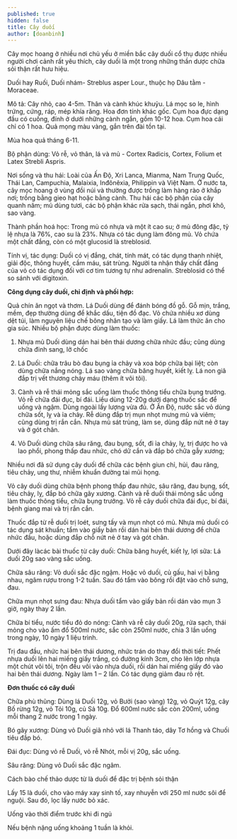 ```yaml
---
published: true
hidden: false
title: Cây duối
author: [doanbinh]
---
```


Cây mọc hoang ở nhiều nơi chủ yếu ở miền bắc cây duối cổ thụ được nhiều người chơi cảnh rất yêu thích, cây duối là một trong những thần dược chữa sỏi thận rất hưu hiệu.

Duối hay Ruối, Duối nhám- Streblus asper Lour., thuộc họ Dâu tằm - Moraceae.

Mô tả: Cây nhỏ, cao 4-5m. Thân và cành khúc khuỷu. Lá mọc so le, hình trứng, cứng, ráp, mép khía răng. Hoa đơn tính khác gốc. Cụm hoa đực dạng đầu có cuống, đính ở dưới những cành ngắn, gồm 10-12 hoa. Cụm hoa cái chỉ có 1 hoa. Quả mọng màu vàng, gắn trên đài tồn tại.

Mùa hoa quả tháng 6-11.

Bộ phận dùng: Vỏ rễ, vỏ thân, lá và mủ - Cortex Radicis, Cortex, Folium et Latex Strebli Aspris.

Nơi sống và thu hái: Loài của Ấn Độ, Xri Lanca, Mianma, Nam Trung Quốc, Thái Lan, Campuchia, Malaixia, Inđônêxia, Philippin và Việt Nam. Ở nước ta, cây mọc hoang ở vùng đồi núi và thường được trồng làm hàng rào ở khắp nơi; trồng bằng gieo hạt hoặc bằng cành. Thu hái các bộ phận của cây quanh năm; mủ dùng tươi, các bộ phận khác rửa sạch, thái ngắn, phơi khô, sao vàng.

Thành phần hoá học: Trong mủ có nhựa và một ít cao su; ở mủ đông đặc, tỷ lệ nhựa là 76%, cao su là 23%. Nhựa có tác dụng làm đông mủ. Vỏ chứa một chất đắng, còn có một glucosid là streblosid.

Tính vị, tác dụng: Duối có vị đắng, chát, tính mát, có tác dụng thanh nhiệt, giải độc, thông huyết, cầm máu, sát trùng. Người ta nhận thấy chất đắng của vỏ có tác dụng đối với cơ tim tương tự như adrenalin. Streblosid có thể so sánh với digitoxin.

**Công dụng cây duối, chỉ định và phối hợp:**

Quả chín ăn ngọt và thơm. Lá Duối dùng để đánh bóng đồ gỗ. Gỗ mịn, trắng, mềm, đẹp thường dùng để khắc dấu, tiện đồ đạc. Vỏ chứa nhiều xơ dùng dệt túi, làm nguyên liệu chế bông nhân tạo và làm giấy. Lá làm thức ăn cho gia súc. Nhiều bộ phận được dùng làm thuốc: 

1. Nhựa mủ Duối dùng dán hai bên thái dương chữa nhức đầu; cũng dùng chữa đinh sang, lở chốc

2. Lá Duối: chữa trâu bò đau bụng ỉa chảy và xoa bóp chữa bại liệt; còn dùng chữa nắng nóng. Lá sao vàng chữa băng huyết, kiết lỵ. Lá non giã đắp trị vết thương chảy máu (thêm ít vôi tôi).

3. Cành và rễ thái mỏng sắc uống làm thuốc thông tiểu chữa bụng trướng. Vỏ rễ chữa đái đục, bí đái. Liều dùng 12-20g dưới dạng thuốc sắc để uống và ngậm. Dùng ngoài lấy lượng vừa đủ. Ở Ấn Độ, nước sắc vỏ dùng chữa sốt, lỵ và ỉa chảy. Rễ dùng đắp trị mụn nhọt mưng mủ và viêm; cũng dùng trị rắn cắn. Nhựa mủ sát trùng, làm se, dùng đắp nứt nẻ ở tay và ở gót chân.

4. Vỏ Duối dùng chữa sâu răng, đau bụng, sốt, đi ỉa chảy, lỵ, trị được ho và lao phổi, phong thấp đau nhức, chó dữ cắn và đắp bó chữa gẫy xương; 

Nhiều nơi đã sử dụng cây duối để chữa các bệnh giun chỉ, hủi, đau răng, tiêu chảy, ung thư, nhiễm khuẩn đường tai mũi họng.

Vỏ cây duối dùng chữa bệnh phong thấp đau nhức, sâu răng, đau bụng, sốt, tiêu chảy, lỵ, đắp bó chữa gãy xương. Cành và rễ duối thái mỏng sắc uống làm thuốc thông tiểu, chữa bụng trướng. Vỏ rễ cây duối chữa đái đục, bí đái, bệnh giang mai và trị rắn cắn.

Thuốc đắp từ rễ duối trị loét, sưng tấy và mụn nhọt có mủ. Nhựa mủ duối có tác dụng sát khuẩn; tẩm vào giấy bản rồi dán hai bên thái dương để chữa nhức đầu, hoặc dùng đắp chỗ nứt nẻ ở tay và gót chân.

Dưới đây làcác bài thuốc từ cây duối: Chữa băng huyết, kiết lỵ, lợi sữa: Lá duối 20g sao vàng sắc uống.

Chữa sâu răng: Vỏ duối sắc đặc ngậm. Hoặc vỏ duối, củ gấu, hai vị bằng nhau, ngâm rượu trong 1-2 tuần. Sau đó tẩm vào bông rồi đặt vào chỗ sưng, đau.

Chữa mụn nhọt sưng đau: Nhựa duối tẩm vào giấy bản rồi dán vào mụn 3 giờ, ngày thay 2 lần.

Chữa bí tiểu, nước tiểu đỏ do nóng: Cành và rễ cây duối 20g, rửa sạch, thái mỏng cho vào ấm đổ 500ml nước, sắc còn 250ml nước, chia 3 lần uống trong ngày, 10 ngày 1 liệu trình.

Trị đau đầu, nhức hai bên thái dương, nhức trán do thay đổi thời tiết: Phết nhựa duối lên hai miếng giấy trắng, có đường kính 3cm, cho lên lớp nhựa một chút vôi tôi, trộn đều vôi vào nhựa duối, rồi dán hai miếng giấy đó vào hai bên thái dương. Ngày làm 1 – 2 lần. Có tác dụng giảm đau rõ rệt.

**Đơn thuốc có cây duối**

Chữa phù thũng: Dùng lá Duối 12g, vỏ Bưởi (sao vàng) 12g, vỏ Quýt 12g, cây Bố rừng 12g, vỏ Tỏi 10g, củ Sả 10g. Đổ 600ml nước sắc còn 200ml, uống mỗi thang 2 nước trong 1 ngày.

Bó gãy xương: Dùng vỏ Duối giã nhỏ với lá Thanh táo, dây Tơ hồng và Chuối tiêu đắp bó.

Đái đục: Dùng vỏ rễ Duối, vỏ rễ Nhót, mỗi vị 20g, sắc uống.

Sâu răng: Dùng vỏ Duối sắc đặc ngâm.

Cách bào chế thảo dược từ là duối để đặc trị bệnh sỏi thận

Lấy 15 là duối, cho vào máy xay sinh tố, xay nhuyễn với 250 ml nước sôi để nguội. Sau đó, lọc lấy nước bỏ xác.

Uống vào thời điểm trước khi đi ngủ

Nếu bệnh nặng uống khoảng 1 tuần là khỏi.